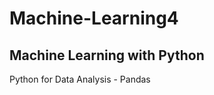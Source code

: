 # Machine-Learning4
Machine Learning with Python
----------------------------
Python for Data Analysis - Pandas
